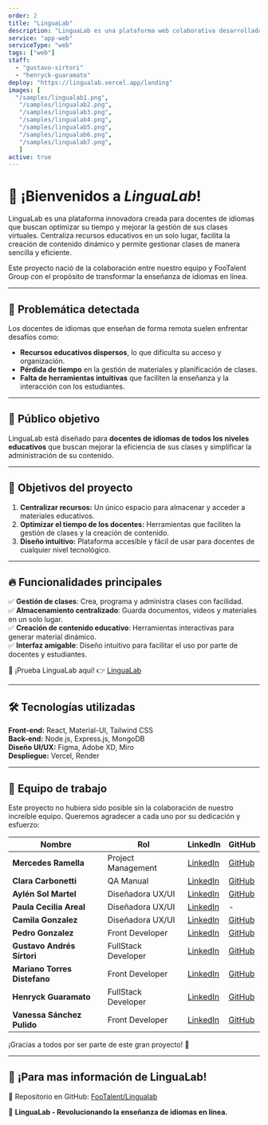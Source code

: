 ```yaml
---
order: 2
title: "LinguaLab"
description: "LinguaLab es una plataforma web colaborativa desarrollada en conjunto con FooTalent Group. Su objetivo es optimizar la enseñanza de idiomas, centralizando recursos y facilitando la gestión de clases virtuales. Con un diseño intuitivo y herramientas especializadas, la plataforma mejora la eficiencia de los docentes en la creación y administración de contenido educativo."
service: "app-web"
serviceType: "web"
tags: ["web"]
staff:
  - "gustavo-sirtori"
  - "henryck-guaramato"
deploy: "https://lingualab.vercel.app/landing"
images: [
  "/samples/lingualab1.png",
   "/samples/lingualab2.png",
   "/samples/lingualab3.png",
   "/samples/lingualab4.png",
   "/samples/lingualab5.png",
   "/samples/lingualab6.png",
   "/samples/lingualab7.png",
   ]
active: true
---
```


# 🚀 ¡Bienvenidos a *LinguaLab*! 

LinguaLab es una plataforma innovadora creada para docentes de idiomas que buscan optimizar su tiempo y mejorar la gestión de sus clases virtuales. Centraliza recursos educativos en un solo lugar, facilita la creación de contenido dinámico y permite gestionar clases de manera sencilla y eficiente.

Este proyecto nació de la colaboración entre nuestro equipo y FooTalent Group con el propósito de transformar la enseñanza de idiomas en línea.

---

## 🎯 Problemática detectada

Los docentes de idiomas que enseñan de forma remota suelen enfrentar desafíos como:

- **Recursos educativos dispersos**, lo que dificulta su acceso y organización.
- **Pérdida de tiempo** en la gestión de materiales y planificación de clases.
- **Falta de herramientas intuitivas** que faciliten la enseñanza y la interacción con los estudiantes.

---

## 👥 Público objetivo

LinguaLab está diseñado para **docentes de idiomas de todos los niveles educativos** que buscan mejorar la eficiencia de sus clases y simplificar la administración de su contenido.

---

## 🚀 Objetivos del proyecto

1. **Centralizar recursos:** Un único espacio para almacenar y acceder a materiales educativos.
2. **Optimizar el tiempo de los docentes:** Herramientas que faciliten la gestión de clases y la creación de contenido.
3. **Diseño intuitivo:** Plataforma accesible y fácil de usar para docentes de cualquier nivel tecnológico.

---

## 🔥 Funcionalidades principales

✅ **Gestión de clases**: Crea, programa y administra clases con facilidad.  
✅ **Almacenamiento centralizado**: Guarda documentos, videos y materiales en un solo lugar.  
✅ **Creación de contenido educativo**: Herramientas interactivas para generar material dinámico.  
✅ **Interfaz amigable**: Diseño intuitivo para facilitar el uso por parte de docentes y estudiantes.

🔗 ¡Prueba LinguaLab aquí! 👉 [LinguaLab](https://lingualab.vercel.app/)

---

## 🛠️ Tecnologías utilizadas

**Front-end:** React, Material-UI, Tailwind CSS  
**Back-end:** Node.js, Express.js, MongoDB  
**Diseño UI/UX:** Figma, Adobe XD, Miro  
**Despliegue:** Vercel, Render  

---

## 💼 Equipo de trabajo

Este proyecto no hubiera sido posible sin la colaboración de nuestro increíble equipo. Queremos agradecer a cada uno por su dedicación y esfuerzo:

| Nombre                         | Rol                       | LinkedIn                                                                                  | GitHub                                                               |
|--------------------------------|---------------------------|-------------------------------------------------------------------------------------------|----------------------------------------------------------------------|
| **Mercedes Ramella**           | Project Management        | [LinkedIn](https://www.linkedin.com/in/mercedes-ramella/)                                 | [GitHub](https://github.com/MechiRamella)                               |
| **Clara Carbonetti**           | QA Manual                 | [LinkedIn](https://www.linkedin.com/in/clara-carbonetti-76719a6/)                         | [GitHub](https://github.com/claruchis)                                  |
| **Aylén Sol Martel**           | Diseñadora UX/UI          | [LinkedIn](https://www.linkedin.com/in/aylen-sol-martel/)                                 | [GitHub](https://github.com/MAAY7001)                                  |
| **Paula Cecilia Areal**        | Diseñadora UX/UI          | [LinkedIn](https://www.linkedin.com/in/arealpaula/)                                       | -                                                                    |
| **Camila Gonzalez**            | Diseñadora UX/UI          | [LinkedIn](https://www.linkedin.com/in/laura-c-gonzalez/)                                 | [GitHub](https://github.com/Camila-Gon)                               |
| **Pedro Gonzalez**             | Front Developer           | [LinkedIn](https://www.linkedin.com/in/pedro-gonzalez-268321279/)                         | [GitHub](https://github.com/Simply92)                                   |
| **Gustavo Andrés Sírtori**     | FullStack Developer       | [LinkedIn](https://www.linkedin.com/in/gustavoandressirtori/)                             | [GitHub](https://github.com/gustsirt)                                   |
| **Mariano Torres Distefano**   | Front Developer           | [LinkedIn](https://www.linkedin.com/in/mariano-torres-distefano/)                         | [GitHub](https://github.com/Marianotd)                                 |
| **Henryck Guaramato**          | FullStack Developer       | [LinkedIn](https://www.linkedin.com/in/henryckg/)                                         | [GitHub](https://github.com/henryckg)                                   |
| **Vanessa Sánchez Pulido**     | Front Developer           | [LinkedIn](https://www.linkedin.com/in/dev-vanessan/)                                     | [GitHub](https://github.com/vanessann-dev)                             |

¡Gracias a todos por ser parte de este gran proyecto! 🙌

---

## 📢 ¡Para mas información de LinguaLab!

🔗 Repositorio en GitHub: [FooTalent/Lingualab](https://github.com/FooTalent/Lingualab)   

📌 **LinguaLab - Revolucionando la enseñanza de idiomas en línea.**
